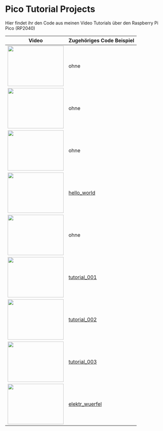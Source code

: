 # Pico Tutorial Projects
Hier findet ihr den Code aus meinen Video Tutorials über den Raspberry Pi Pico (RP2040)

|Video|Zugehöriges Code Beispiel|
|---|---|
|[<img src="https://img.youtube.com/vi/Krq4fd8M79U/0.jpg" width="180" height="130">](https://www.youtube.com/watch?v=Krq4fd8M79U)|ohne|
|[<img src="https://img.youtube.com/vi/Cyo-i7R9KsM/0.jpg" width="180" height="130">](https://www.youtube.com/watch?v=Cyo-i7R9KsM)|ohne|
|[<img src="https://img.youtube.com/vi/H9BZLkpwuV4/0.jpg" width="180" height="130">](https://www.youtube.com/watch?v=H9BZLkpwuV4)|ohne|
|[<img src="https://img.youtube.com/vi/vvof0Rir8rY/0.jpg" width="180" height="130">](https://www.youtube.com/watch?v=vvof0Rir8rY)|[hello_world](https://github.com/ThKattanek/pico_tutorial_projects/tree/master/hello_world)|
|[<img src="https://img.youtube.com/vi/II6CcU18kTY/0.jpg" width="180" height="130">](https://www.youtube.com/watch?v=II6CcU18kTY)|ohne|
|[<img src="https://img.youtube.com/vi/41-aYeslmRs/0.jpg" width="180" height="130">](https://www.youtube.com/watch?v=41-aYeslmRs)|[tutorial_001](https://github.com/ThKattanek/pico_tutorial_projects/tree/master/tutorial_001)|
|[<img src="https://img.youtube.com/vi/X0U3dknkM2Y/0.jpg" width="180" height="130">](https://www.youtube.com/watch?v=X0U3dknkM2Y)|[tutorial_002](https://github.com/ThKattanek/pico_tutorial_projects/tree/master/tutorial_002)|
|[<img src="https://img.youtube.com/vi/PGsPR20CZrg/0.jpg" width="180" height="130">](https://www.youtube.com/watch?v=PGsPR20CZrg)|[tutorial_003](https://github.com/ThKattanek/pico_tutorial_projects/tree/master/tutorial_003)|
|[<img src="https://img.youtube.com/vi/vO8VbDQptYc/0.jpg" width="180" height="130">](https://www.youtube.com/watch?v=vO8VbDQptYc)|[elektr_wuerfel](https://github.com/ThKattanek/pico_tutorial_projects/tree/master/elektr_wuerfel)|